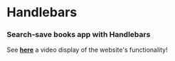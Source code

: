 # Handlebars
### Search-save books app with Handlebars 

See **[here](https://drive.google.com/file/d/1Tiye-rDH4lD6cpyilj9Uj_ORKmAdhxN7/view?usp=sharing)** a video display of the website's functionality!

